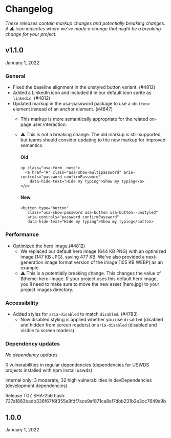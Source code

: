 # Changelog
_These releases contain markup changes and potentially breaking changes.
A :warning: icon indicates where we've made a change that might be a breaking change for your project._ 

## v1.1.0
January 1, 2022

### General
- Fixed the baseline alignment in the unstyled button variant. (#4812)
- Added a LinkedIn icon and included it in our default icon sprite as `linkedin`. (#4812)
- Updated markup in the usa-password package to use a `<button>` element instead of an anchor element. (#4847)
    - This markup is more semantically appropriate for the related on-page user interaction.
    - :warning: This is not a breaking change. The old markup is still supported, but teams should consider updating to the new markup for improved semantics. 
        #### Old
        ```
        <p class="usa-form__note">
          <a href="#" class="usa-show-multipassword" aria-controls="password confirmPassword"
            data-hide-text="Hide my typing">Show my typing</a>
        </p>
        ```

       #### New
       ```
       <button type="button" 
          class="usa-show-password usa-button usa-button--unstyled" 
          aria-controls="password confirmPassword"
          data-hide-text="Hide my typing">Show my typing</button>
        ```

### Performance
- Optimized the hero image.(#4812)
    - We replaced our default hero image (644 KB PNG) with an optimized image (147 KB JPG), saving 477 KB. We've also provided a next-generation image format version of the image (105 KB WEBP) as an example.
    - :warning: This is a potentially breaking change. This changes the value of $theme-hero-image. If your project uses this default hero image, you'll need to make sure to move the new asset (hero.jpg) to your project images directory.

### Accessibility
- Added styles for `aria-disabled` to match `disabled`. (#4783)
    - Now disabled styling is applied whether you use `disabled` (disabled and hidden from screen readers) or `aria-disabled` (disabled and visible to screen readers). 

### Dependency updates
_No dependency updates_
    
0 vulnerabilities in regular dependencies (dependencies for USWDS projects installed with npm install uswds)

Internal only: 3 moderate, 32 high vulnerabilities in devDependencies (development dependencies)

Release TGZ SHA-256 hash: 727a1883badb336f67f6f355e8fdf7ace9af871ca8af7dbb231b2e3cc7649a9b

## 1.0.0
January 1, 2022
